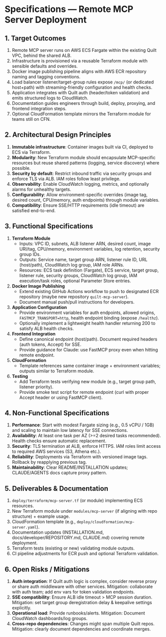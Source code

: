 <!-- markdownlint-disable MD013 -->
# Specifications — Remote MCP Server Deployment

## 1. Target Outcomes
1. Remote MCP server runs on AWS ECS Fargate within the existing Quilt VPC, behind the shared ALB.
2. Infrastructure is provisioned via a reusable Terraform module with sensible defaults and overrides.
3. Docker image publishing pipeline aligns with AWS ECR repository naming and tagging conventions.
4. Load balancer listener/target-group rules expose `/mcp/` (or dedicated host+path) with streaming-friendly configuration and health checks.
5. Application integrates with Quilt auth (header/token validation) and emits structured logs to CloudWatch.
6. Documentation guides engineers through build, deploy, proxying, and frontend integration steps.
7. Optional CloudFormation template mirrors the Terraform module for teams still on CFN.

## 2. Architectural Design Principles
1. **Immutable infrastructure**: Container images built via CI, deployed to ECS via Terraform.
2. **Modularity**: New Terraform module should encapsulate MCP-specific resources but reuse shared patterns (logging, service discovery) where possible.
3. **Security by default**: Restrict inbound traffic via security groups and enforce TLS via ALB. IAM roles follow least privilege.
4. **Observability**: Enable CloudWatch logging, metrics, and optionally alarms for unhealthy targets.
5. **Configurability**: Allow environment-specific overrides (image tag, desired count, CPU/memory, auth endpoints) through module variables.
6. **Compatibility**: Ensure SSE/HTTP requirements (idle timeout) are satisfied end-to-end.

## 3. Functional Specifications
1. **Terraform Module**
   - Inputs: VPC ID, subnets, ALB listener ARN, desired count, image URI/tag, CPU/memory, environment variables, log retention, security group IDs.
   - Outputs: Service name, target group ARN, listener rule ID, URL (host/path), CloudWatch log group, IAM role ARNs.
   - Resources: ECS task definition (Fargate), ECS service, target group, listener rule, security groups, CloudWatch log group, IAM execution/task roles, optional Parameter Store entries.
2. **Docker Image Publishing**
   - Extend existing GitHub Actions workflow to push to designated ECR repository (maybe new repository `quilt-mcp-server`).
   - Document manual push/pull instructions for developers.
3. **Application Configuration**
   - Provide environment variables for auth endpoints, allowed origins, `FASTMCP_TRANSPORT=http`, health endpoint binding (expose `/healthz`).
   - Optionally implement a lightweight health handler returning 200 to satisfy ALB health checks.
4. **Frontend Integration**
   - Define canonical endpoint (host/path). Document required headers (auth tokens, Accept) for SSE.
   - Provide guidance for Claude: use FastMCP proxy even when hitting remote endpoint.
5. **CloudFormation**
   - Template references same container image + environment variables; outputs similar to Terraform module.
6. **Testing**
   - Add Terraform tests verifying new module (e.g., target group path, listener priority).
   - Provide smoke test script for remote endpoint (curl with proper Accept header or using FastMCP client).

## 4. Non-Functional Specifications
1. **Performance**: Start with modest Fargate sizing (e.g., 0.5 vCPU / 1GB) and scaling to maintain low latency for SSE connections.
2. **Availability**: At least one task per AZ (>=2 desired tasks recommended). Health checks ensure automatic replacement.
3. **Security**: TLS termination at ALB, enforce HTTPS. IAM roles limit access to required AWS services (S3, Athena etc.).
4. **Reliability**: Deployments via Terraform with versioned image tags. Rollback by reapplying previous tag.
5. **Maintainability**: Clear README/INSTALLATION updates; CLAUDE/AGENTS docs capture proxy pattern.

## 5. Deliverables & Documentation
1. `deploy/terraform/mcp-server.tf` (or module) implementing ECS resources.
2. New Terraform module under `modules/mcp-server` (if aligning with repo structure) + example usage.
3. CloudFormation template (e.g., `deploy/cloudformation/mcp-server.yaml`).
4. Documentation updates (INSTALLATION.md, docs/developer/REPOSITORY.md, CLAUDE.md) covering remote deployment.
5. Terraform tests (existing or new) validating module outputs.
6. CI pipeline adjustments for ECR push and optional Terraform validation.

## 6. Open Risks / Mitigations
1. **Auth integration**: If Quilt auth logic is complex, consider reverse proxy or share auth middleware with other services. Mitigation: collaborate with auth team; add env vars for token validation endpoints.
2. **SSE compatibility**: Ensure ALB idle timeout > MCP session duration. Mitigation: set target group deregistration delay & keepalive settings explicitly.
3. **Operational load**: Provide runbooks/alerts. Mitigation: Document CloudWatch dashboards/log groups.
4. **Cross-repo dependencies**: Changes might span multiple Quilt repos. Mitigation: clearly document dependencies and coordinate merges.


